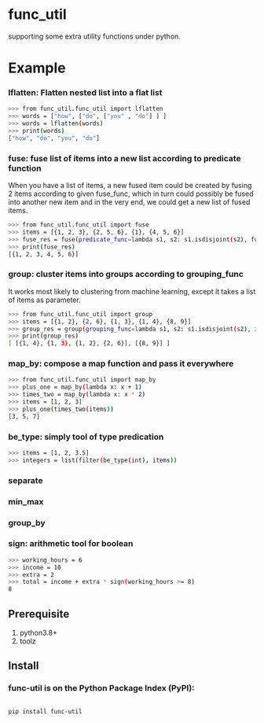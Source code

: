 # func_util
supporting some extra utility functions under python. 

# Example

### lflatten:  Flatten nested list into a flat list
```bash
>>> from func_util.func_util import lflatten
>>> words = ["how", ["do", ["you" , "do"] ] ] 
>>> words = lflatten(words)
>>> print(words)
["how", "do", "you", "do"]
```

### fuse:  fuse list of items into a new list according to predicate function
When you have a list of items, a new fused item could be created by fusing 2 items according to given fuse_func, which 
in turn could possibly be fused into another new item and in the very end, we could get a new list of fused items.

```bash
>>> from func_util.func_util import fuse
>>> items = [{1, 2, 3}, {2, 5, 6}, {1}, {4, 5, 6}]
>>> fuse_res = fuse(predicate_func=lambda s1, s2: s1.isdisjoint(s2), fuse_func=lambda s1, s2: s1.union(s2), items=items)
>>> print(fuse_res)
[{1, 2, 3, 4, 5, 6}]
```

### group:  cluster items into groups according to grouping_func
It works most likely to clustering from machine learning, except it takes a list of items as parameter.
```bash
>>> from func_util.func_util import group
>>> items = [{1, 2}, {2, 6}, {1, 3}, {1, 4}, {8, 9}]
>>> group_res = group(grouping_func=lambda s1, s2: s1.isdisjoint(s2), items=items)
>>> print(group_res)
[ [{1, 4}, {1, 3}, {1, 2}, {2, 6}], [{8, 9}] ]
```

### map_by:  compose a map function and pass it everywhere
```bash
>>> from func_util.func_util import map_by
>>> plus_one = map_by(lambda x: x + 1)
>>> times_two = map_by(lambda x: x * 2)
>>> items = [1, 2, 3]
>>> plus_one(times_two(items))
[3, 5, 7]
```

### be_type:  simply tool of type predication
```bash
>>> items = [1, 2, 3.5]
>>> integers = list(filter(be_type(int), items))
```

### separate

### min_max

### group_by

### sign:  arithmetic tool for boolean
```bash
>>> working_hours = 6
>>> income = 10
>>> extra = 2
>>> total = income + extra * sign(working_hours >= 8)
8
```

## Prerequisite
1. python3.8+  
2. toolz


## Install
### func-util is on the Python Package Index (PyPI):
```bash

pip install func-util

```

